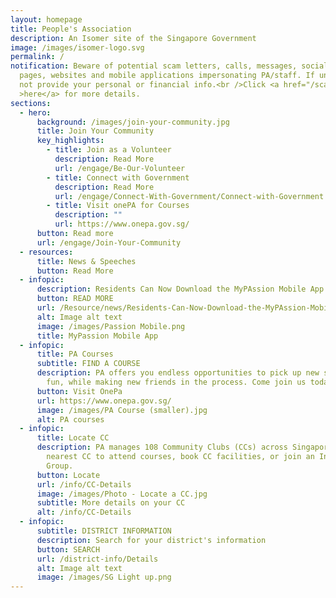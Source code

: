 ```yaml
---
layout: homepage
title: People's Association
description: An Isomer site of the Singapore Government
image: /images/isomer-logo.svg
permalink: /
notification: Beware of potential scam letters, calls, messages, social media
  pages, websites and mobile applications impersonating PA/staff. If unsure, do
  not provide your personal or financial info.<br />Click <a href="/scam-alert"
  >here</a> for more details.
sections:
  - hero:
      background: /images/join-your-community.jpg
      title: Join Your Community
      key_highlights:
        - title: Join as a Volunteer
          description: Read More
          url: /engage/Be-Our-Volunteer
        - title: Connect with Government
          description: Read More
          url: /engage/Connect-With-Government/Connect-with-Government
        - title: Visit onePA for Courses
          description: ""
          url: https://www.onepa.gov.sg/
      button: Read more
      url: /engage/Join-Your-Community
  - resources:
      title: News & Speeches
      button: Read More
  - infopic:
      description: Residents Can Now Download the MyPAssion Mobile App on Their Phones
      button: READ MORE
      url: /Resource/news/Residents-Can-Now-Download-the-MyPAssion-Mobile-App-on-Their-Phones
      alt: Image alt text
      image: /images/Passion Mobile.png
      title: MyPassion Mobile App
  - infopic:
      title: PA Courses
      subtitle: FIND A COURSE
      description: PA offers you endless opportunities to pick up new skills, have
        fun, while making new friends in the process. Come join us today!
      button: Visit OnePa
      url: https://www.onepa.gov.sg/
      image: /images/PA Course (smaller).jpg
      alt: PA courses
  - infopic:
      title: Locate CC
      description: PA manages 108 Community Clubs (CCs) across Singapore. Visit your
        nearest CC to attend courses, book CC facilities, or join an Interest
        Group.
      button: Locate
      url: /info/CC-Details
      image: /images/Photo - Locate a CC.jpg
      subtitle: More details on your CC
      alt: /info/CC-Details
  - infopic:
      subtitle: DISTRICT INFORMATION
      description: Search for your district's information
      button: SEARCH
      url: /district-info/Details
      alt: Image alt text
      image: /images/SG Light up.png
---
```

